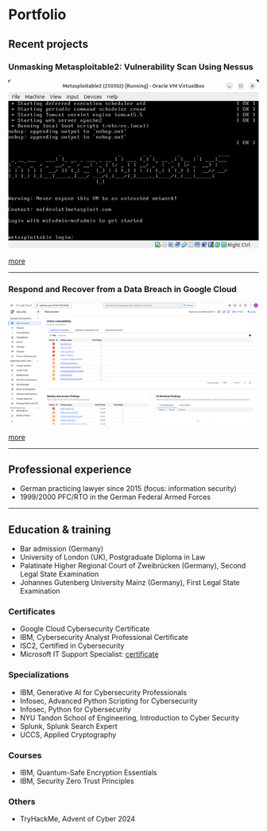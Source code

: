 # Portfolio

## Recent projects

### Unmasking Metasploitable2: Vulnerability Scan Using Nessus
![Screenshot](https://github.com/january1073/portfolio/blob/main/2025_identify_vulnerabilities_with_nessus.png)

<a href="https://january1073.medium.com/unmasking-metasploitable2-988d2ed3fe67">more</a>

---

### Respond and Recover from a Data Breach in Google Cloud
![Screenshot](https://github.com/january1073/portfolio/blob/main/google/google_cloud_cybersecurity/capstone/1_findings_category.png)

<a href="https://github.com/january1073/portfolio/tree/main/google/google_cloud_cybersecurity/capstone/README.md">more</a>

---

## Professional experience

- German practicing lawyer since 2015 (focus: information security)
- 1999/2000 PFC/RTO in the German Federal Armed Forces

---

## Education & training

- Bar admission (Germany)
- University of London (UK), Postgraduate Diploma in Law
- Palatinate Higher Regional Court of Zweibrücken (Germany), Second Legal State Examination
- Johannes Gutenberg University Mainz (Germany), First Legal State Examination

### Certificates

- Google Cloud Cybersecurity Certificate
- IBM, Cybersecurity Analyst Professional Certificate
- ISC2, Certified in Cybersecurity
- Microsoft IT Support Specialist: [certificate](https://github.com/january1073/portfolio/blob/main/microsoft/microsoft_it_support_specialist/README.md)

### Specializations

- IBM, Generative AI for Cybersecurity Professionals
- Infosec, Advanced Python Scripting for Cybersecurity
- Infosec, Python for Cybersecurity
- NYU Tandon School of Engineering, Introduction to Cyber Security
- Splunk, Splunk Search Expert
- UCCS, Applied Cryptography

### Courses

- IBM, Quantum-Safe Encryption Essentials
- IBM, Security Zero Trust Principles

### Others

- TryHackMe, Advent of Cyber 2024
